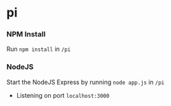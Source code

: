 # pi

### NPM Install
Run `npm install` in `/pi`

### NodeJS
Start the NodeJS Express by running `node app.js` in `/pi`
* Listening on port `localhost:3000`
